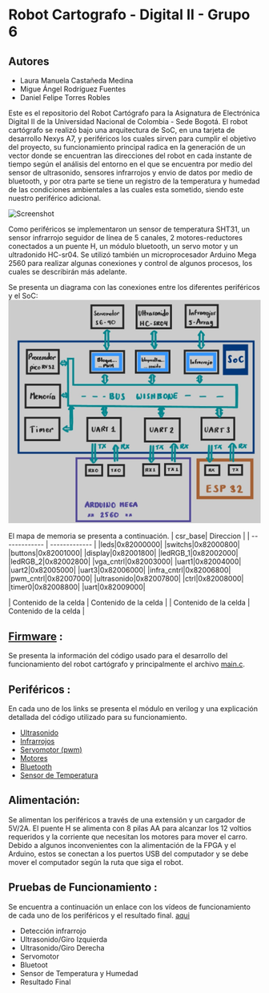 # Robot Cartografo - Digital II - Grupo 6
## Autores
- Laura Manuela Castañeda Medina
- Migue Ángel Rodríguez Fuentes
- Daniel Felipe Torres Robles

Este es el repositorio del Robot Cartógrafo para la Asignatura de Electrónica Digital II de la Universidad Nacional de Colombia -  Sede Bogotá. El robot cartógrafo se realizó bajo una arquitectura de SoC, en una tarjeta de desarrollo Nexys A7, y periféricos los cuales sirven para cumplir el objetivo del proyecto, su funcionamiento principal radica en la generación de un vector donde se encuentran las direcciones del robot en cada instante de tiempo según el análisis del entorno en el que se encuentra por medio del sensor de ultrasonido, sensores infrarrojos y envio de datos por medio de bluetooth, y por otra parte se tiene un registro de la temperatura y humedad de las condiciones ambientales a las cuales esta sometido, siendo este nuestro periférico adicional.

![Screenshot](/Imágenes/Carro1.jpeg)

Como periféricos se implementaron un sensor de temperatura SHT31, un sensor infrarrojo seguidor de línea de 5 canales, 2 motores-reductores conectados a un puente H, un módulo bluetooth, un servo motor y un ultradonido HC-sr04. Se utilizó también un microprocesador Arduino Mega 2560 para realizar algunas conexiones y control de algunos procesos, los cuales se describirán más adelante. 

Se presenta un diagrama con las conexiones entre los diferentes periféricos y el SoC:
![Screenshot](/Imágenes/SoC.jpg)

El mapa de memoria se presenta a continuación.
| csr_base| Direccion |
| ------------- | ------------- |
|leds|0x82000000|
|switchs|0x82000800|
|buttons|0x82001000|
|display|0x82001800|
|ledRGB_1|0x82002000|
|ledRGB_2|0x82002800|
|vga_cntrl|0x82003000|
|uart1|0x82004000|
|uart2|0x82005000|
|uart3|0x82006000|
|infra_cntrl|0x82006800|
|pwm_cntrl|0x82007000|
|ultrasonido|0x82007800|
|ctrl|0x82008000|
|timer0|0x82008800|
|uart|0x82009000|


| Contenido de la celda  | Contenido de la celda  |
| Contenido de la celda  | Contenido de la celda  |

## [Firmware](/Soc_project/firmware/) :
Se presenta la información del código usado para el desarrollo del funcionamiento del robot cartógrafo y principalmente el archivo [main.c](/firmware/main.c). 

## Periféricos :
En cada uno de los links se presenta el módulo en verilog y una explicación detallada del código utilizado para su funcionamiento.

- [Ultrasonido](/module/verilog/Ultrasonido/)
- [Infrarrojos](/module/verilog/Infrarrojo/)
- [Servomotor (pwm)](/module/verilog/PWM)
- [Motores](/Arduino/Motores)
- [Bluetooth](/Arduino/Bluetooth)
- [Sensor de Temperatura](/Arduino/SensorTemperatura)

## Alimentación:
Se alimentan los periféricos a través de una extensión y un cargador de 5V/2A. El puente H se alimenta con 8 pilas AA para alcanzar los 12 voltios requeridos y la corriente que necesitan los motores para mover el carro. Debido a algunos inconvenientes con la alimentación de la FPGA y el Arduino, estos se conectan a los puertos USB del computador y se debe mover el computador según la ruta que siga el robot.

## Pruebas de Funcionamiento :
Se encuentra a continuación un enlace con los vídeos de funcionamiento de cada uno de los periféricos y el resultado final. [aqui](https://drive.google.com/drive/folders/112-6SYxrrSyqni91OqtPZYYySc63U7gP?usp=sharing)

- Detección infrarrojo
- Ultrasonido/Giro Izquierda
- Ultrasonido/Giro Derecha
- Servomotor
- Bluetoot
- Sensor de Temperatura y Humedad
- Resultado Final

